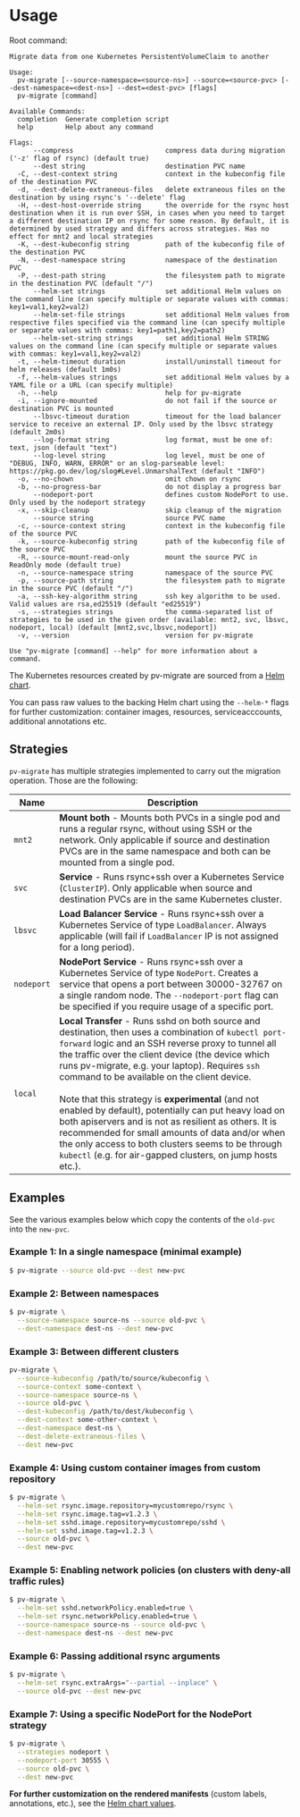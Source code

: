 # Usage

Root command:

```
Migrate data from one Kubernetes PersistentVolumeClaim to another

Usage:
  pv-migrate [--source-namespace=<source-ns>] --source=<source-pvc> [--dest-namespace=<dest-ns>] --dest=<dest-pvc> [flags]
  pv-migrate [command]

Available Commands:
  completion  Generate completion script
  help        Help about any command

Flags:
      --compress                       compress data during migration ('-z' flag of rsync) (default true)
      --dest string                    destination PVC name
  -C, --dest-context string            context in the kubeconfig file of the destination PVC
  -d, --dest-delete-extraneous-files   delete extraneous files on the destination by using rsync's '--delete' flag
  -H, --dest-host-override string      the override for the rsync host destination when it is run over SSH, in cases when you need to target a different destination IP on rsync for some reason. By default, it is determined by used strategy and differs across strategies. Has no effect for mnt2 and local strategies
  -K, --dest-kubeconfig string         path of the kubeconfig file of the destination PVC
  -N, --dest-namespace string          namespace of the destination PVC
  -P, --dest-path string               the filesystem path to migrate in the destination PVC (default "/")
      --helm-set strings               set additional Helm values on the command line (can specify multiple or separate values with commas: key1=val1,key2=val2)
      --helm-set-file strings          set additional Helm values from respective files specified via the command line (can specify multiple or separate values with commas: key1=path1,key2=path2)
      --helm-set-string strings        set additional Helm STRING values on the command line (can specify multiple or separate values with commas: key1=val1,key2=val2)
  -t, --helm-timeout duration          install/uninstall timeout for helm releases (default 1m0s)
  -f, --helm-values strings            set additional Helm values by a YAML file or a URL (can specify multiple)
  -h, --help                           help for pv-migrate
  -i, --ignore-mounted                 do not fail if the source or destination PVC is mounted
      --lbsvc-timeout duration         timeout for the load balancer service to receive an external IP. Only used by the lbsvc strategy (default 2m0s)
      --log-format string              log format, must be one of: text, json (default "text")
      --log-level string               log level, must be one of "DEBUG, INFO, WARN, ERROR" or an slog-parseable level: https://pkg.go.dev/log/slog#Level.UnmarshalText (default "INFO")
  -o, --no-chown                       omit chown on rsync
  -b, --no-progress-bar                do not display a progress bar
      --nodeport-port                  defines custom NodePort to use. Only used by the nodeport strategy
  -x, --skip-cleanup                   skip cleanup of the migration
      --source string                  source PVC name
  -c, --source-context string          context in the kubeconfig file of the source PVC
  -k, --source-kubeconfig string       path of the kubeconfig file of the source PVC
  -R, --source-mount-read-only         mount the source PVC in ReadOnly mode (default true)
  -n, --source-namespace string        namespace of the source PVC
  -p, --source-path string             the filesystem path to migrate in the source PVC (default "/")
  -a, --ssh-key-algorithm string       ssh key algorithm to be used. Valid values are rsa,ed25519 (default "ed25519")
  -s, --strategies strings             the comma-separated list of strategies to be used in the given order (available: mnt2, svc, lbsvc, nodeport, local) (default [mnt2,svc,lbsvc,nodeport])
  -v, --version                        version for pv-migrate

Use "pv-migrate [command] --help" for more information about a command.
```

The Kubernetes resources created by pv-migrate are sourced from a [Helm chart](helm/pv-migrate).

You can pass raw values to the backing Helm chart
using the `--helm-*` flags for further customization: container images,
resources, serviceacccounts, additional annotations etc.

## Strategies

`pv-migrate` has multiple strategies implemented to carry out the migration operation. Those are the following:

| Name    | Description                                                                                                                                                                                                                                                                                                                                                                                                                                                                                                                                                                                                                                             |
|---------|-------------------------------------------------------------------------------------------------------------------------------------------------------------------------------------------------------------------------------------------------------------------------------------------------------------------------------------------------------------------------------------------------------------------------------------------------------------------------------------------------------------------------------------------------------------------------------------------------------------------------------------------------------------------------|
| `mnt2`  | **Mount both** - Mounts both PVCs in a single pod and runs a regular rsync, without using SSH or the network. Only applicable if source and destination PVCs are in the same namespace and both can be mounted from a single pod.                                                                                                                                                                                                                                                                                                                                                                                                                                       |
| `svc`   | **Service** - Runs rsync+ssh over a Kubernetes Service (`ClusterIP`). Only applicable when source and destination PVCs are in the same Kubernetes cluster.                                                                                                                                                                                                                                                                                                                                                                                                                                                                                                              |
| `lbsvc` | **Load Balancer Service** - Runs rsync+ssh over a Kubernetes Service of type `LoadBalancer`. Always applicable (will fail if `LoadBalancer` IP is not assigned for a long period).                                                                                                                                                                                                                                                                                                                                                                                                                                                                                      |
| `nodeport` | **NodePort Service** - Runs rsync+ssh over a Kubernetes Service of type `NodePort`. Creates a service that opens a port between 30000-32767 on a single random node. The `--nodeport-port` flag can be specified if you require usage of a specific port.                                                                                                                                                                                                                                                                                                                                                                |
| `local` | **Local Transfer** - Runs sshd on both source and destination, then uses a combination of `kubectl port-forward` logic and an SSH reverse proxy to tunnel all the traffic over the client device (the device which runs pv-migrate, e.g. your laptop). Requires `ssh` command to be available on the client device. <br/><br/>Note that this strategy is **experimental** (and not enabled by default), potentially can put heavy load on both apiservers and is not as resilient as others. It is recommended for small amounts of data and/or when the only access to both clusters seems to be through `kubectl` (e.g. for air-gapped clusters, on jump hosts etc.). |

## Examples

See the various examples below which copy the contents of the `old-pvc` into the `new-pvc`.

### Example 1: In a single namespace (minimal example)

```bash
$ pv-migrate --source old-pvc --dest new-pvc
```

### Example 2: Between namespaces

```bash
$ pv-migrate \
  --source-namespace source-ns --source old-pvc \
  --dest-namespace dest-ns --dest new-pvc
```

### Example 3: Between different clusters

```bash
pv-migrate \
  --source-kubeconfig /path/to/source/kubeconfig \
  --source-context some-context \
  --source-namespace source-ns \
  --source old-pvc \
  --dest-kubeconfig /path/to/dest/kubeconfig \
  --dest-context some-other-context \
  --dest-namespace dest-ns \
  --dest-delete-extraneous-files \
  --dest new-pvc
```

### Example 4: Using custom container images from custom repository

```bash
$ pv-migrate \
  --helm-set rsync.image.repository=mycustomrepo/rsync \
  --helm-set rsync.image.tag=v1.2.3 \
  --helm-set sshd.image.repository=mycustomrepo/sshd \
  --helm-set sshd.image.tag=v1.2.3 \
  --source old-pvc \
  --dest new-pvc
```

### Example 5: Enabling network policies (on clusters with deny-all traffic rules)

```bash
$ pv-migrate \
  --helm-set sshd.networkPolicy.enabled=true \
  --helm-set rsync.networkPolicy.enabled=true \
  --source-namespace source-ns --source old-pvc \
  --dest-namespace dest-ns --dest new-pvc
```

### Example 6: Passing additional rsync arguments

```bash
$ pv-migrate \
  --helm-set rsync.extraArgs="--partial --inplace" \
  --source old-pvc --dest new-pvc
```

### Example 7: Using a specific NodePort for the NodePort strategy

```bash
$ pv-migrate \
  --strategies nodeport \
  --nodeport-port 30555 \
  --source old-pvc \
  --dest new-pvc
```

**For further customization on the rendered manifests**
(custom labels, annotations, etc.), see the [Helm chart values](helm/pv-migrate).

